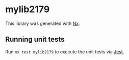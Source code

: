 # mylib2179

This library was generated with [Nx](https://nx.dev).

## Running unit tests

Run `nx test mylib2179` to execute the unit tests via [Jest](https://jestjs.io).
